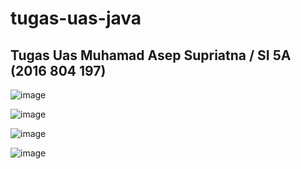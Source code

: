 # tugas-uas-java
## Tugas Uas Muhamad Asep Supriatna / SI 5A (2016 804 197)

![image](https://user-images.githubusercontent.com/47081509/51802233-7113fa80-227a-11e9-8b0f-394320865b4d.png)

![image](https://user-images.githubusercontent.com/47081509/51802438-cbae5600-227c-11e9-8a57-c80355936856.png)

![image](https://user-images.githubusercontent.com/47081509/51802282-1202b580-227b-11e9-8e98-22d078e6aedc.png)

![image](https://user-images.githubusercontent.com/47081509/51802336-a836db80-227b-11e9-8274-ca6bd8c29658.png)
